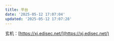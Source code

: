 ```yaml
---
title: 平台
date: '2025-05-12 17:07:04'
updated: '2025-05-12 17:07:28'
---
```

玄机：[https://xj.edisec.net/](https://xj.edisec.net/)

